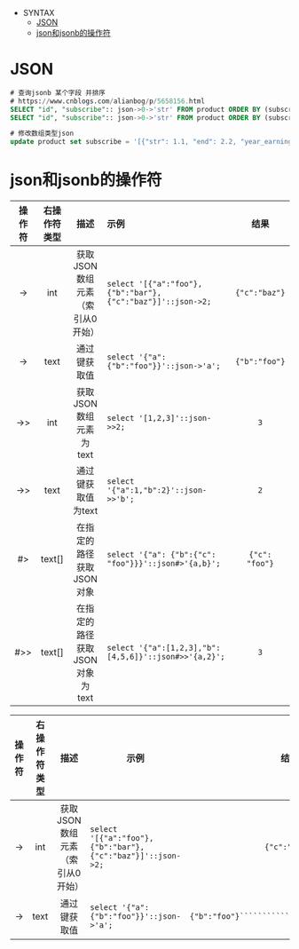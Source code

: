 * SYNTAX
    * [JSON](#JSON)
    * [json和jsonb的操作符](#OPERATOR)

# <a name="JSON">JSON</a>

```sql
# 查询jsonb 某个字段 并排序
# https://www.cnblogs.com/alianbog/p/5658156.html
SELECT "id", "subscribe":: json->0->'str' FROM product ORDER BY (subscribe->0->'str') desc;
SELECT "id", "subscribe":: json->0->'str' FROM product ORDER BY (subscribe->>'str') desc;

# 修改数组类型json
update product set subscribe = '[{"str": 1.1, "end": 2.2, "year_earnings_rate": 4.3, "commission": 4.4}]' where id='111';

```

# <a name="OPERATOR">json和jsonb的操作符</a>

|操作符|右操作符类型|描述|示例|结果|
|:---:|:---:|:---:|:---|:---:|
|->| int |获取JSON数组元素（索引从0开始）|<pre>`select '[{"a":"foo"},{"b":"bar"},{"c":"baz"}]'::json->2;`</pre>|<pre>`{"c":"baz"}`</pre>|
|->| text |通过键获取值|<pre>`select '{"a": {"b":"foo"}}'::json->'a';`</pre>|<pre>`{"b":"foo"}`</pre>|
|->>| int |获取JSON数组元素为 text|<pre>`select '[1,2,3]'::json->>2;`</pre>|<pre>`3`</pre>|
|->>| text |通过键获取值为text|<pre>`select '{"a":1,"b":2}'::json->>'b';`</pre>|<pre>`2`</pre>|
|#>| text[] |在指定的路径获取JSON对象|<pre>`select '{"a": {"b":{"c": "foo"}}}'::json#>'{a,b}';`</pre>|<pre>`{"c": "foo"}`</pre>|
|#>>| text[] |在指定的路径获取JSON对象为 text|<pre>`select '{"a":[1,2,3],"b":[4,5,6]}'::json#>>'{a,2}';`</pre>|<pre>`3`</pre>|


<table class="table table-bordered table-striped table-condensed">  
    <thead>
        <tr>
            <th width="10%">操作符</th>
            <th width="15%">右操作符类型</th>
            <th width="25%">描述</th>
            <th width="30%">示例</th>
            <th width="20%">结果</th>
        </tr>
    </thead>
    <tbody>
        <tr>  
            <td align=center>-></td>  
            <td align=center>int</td>  
            <td align=center>获取JSON数组元素（索引从0开始）</td>
            <td align=left>
                <pre><code>select '[{"a":"foo"},{"b":"bar"},{"c":"baz"}]'::json->2;</code></pre>
            </td>  
            <td align=center><pre><code>{"c":"baz"}</code></pre></td>  
        </tr>
        <tr>  
            <td align=center>-></td>  
            <td align=center>text</td>  
            <td align=center>通过键获取值</td>
            <td align=left>
                <pre><code>select '{"a": {"b":"foo"}}'::json->'a';</code></pre>
            </td>  
            <td align=center><pre><code>{"b":"foo"}`````````````````````````````````</code></pre></td>  
        </tr>
    </tbody>
</table>  
